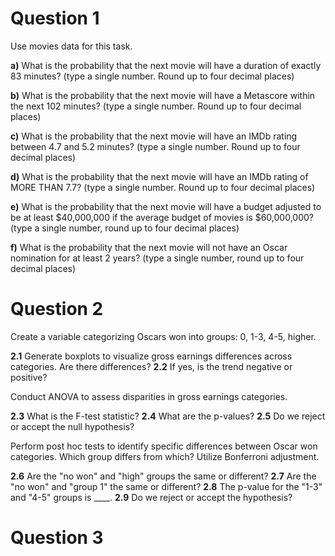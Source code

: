 # Question 1
Use movies data for this task.

**a)** What is the probability that the next movie will have a duration of exactly 83 minutes? (type a single number. Round up to four decimal places)

**b)** What is the probability that the next movie will have a Metascore within the next 102 minutes? (type a single number. Round up to four decimal places)

**c)** What is the probability that the next movie will have an IMDb rating between 4.7 and 5.2 minutes? (type a single number. Round up to four decimal places)

**d)** What is the probability that the next movie will have an IMDb rating of MORE THAN 7.7? (type a single number. Round up to four decimal places)

**e)** What is the probability that the next movie will have a budget adjusted to be at least $40,000,000 if the average budget of movies is $60,000,000? (type a single number, round up to four decimal places)

**f)** What is the probability that the next movie will not have an Oscar nomination for at least 2 years? (type a single number, round up to four decimal places)

# Question 2
Create a variable categorizing Oscars won into groups: 0, 1-3, 4-5, higher.

**2.1** Generate boxplots to visualize gross earnings differences across categories. Are there differences?
**2.2** If yes, is the trend negative or positive?

Conduct ANOVA to assess disparities in gross earnings categories.

**2.3** What is the F-test statistic?
**2.4** What are the p-values?
**2.5** Do we reject or accept the null hypothesis?

Perform post hoc tests to identify specific differences between Oscar won categories. Which group differs from which? Utilize Bonferroni adjustment.

**2.6** Are the "no won" and "high" groups the same or different?
**2.7** Are the "no won" and "group 1" the same or different?
**2.8** The p-value for the "1-3" and "4-5" groups is ____. 
**2.9** Do we reject or accept the hypothesis?

# Question 3

